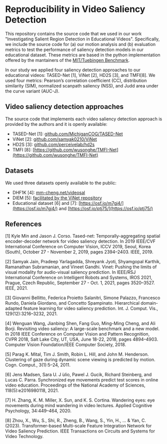 # Reproducibility in Video Saliency Detection

This repository contains the source code that we used in our work "Investigating Salient Region Detection in Educational Videos". Specifically, we include the source code for (a) our motion analysis and (b) evaluation metrics to test the performance of saliency detection models in our educational dataset. These metrics are based in the python implementation offered by the mantainers of the [MIT/Tuebingen Benchmark](https://saliency.tuebingen.ai/).

In our study we applied four saliency detection approaches to our educational videos: TASED-Net [1], ViNet [2], HD2S [3], and TMFI[8].
We used four metrics: Pearson’s correlation coefficient (CC), distribution similarity (SIM), normalized scanpath saliency (NSS), and Judd area under the curve  variant (AUC-J).


## Video saliency detection approaches

The source code that implements each video saliency detection approach is provided by the authors and it is openly available:
- TASED-Net [1]: [github.com/MichiganCOG/TASED-Net](https://github.com/MichiganCOG/TASED-Net)
- ViNet [2]: [github.com/samyak0210/ViNet](https://github.com/samyak0210/ViNeta)
- HD2S [3]: [github.com/perceivelab/hd2s](https://github.com/perceivelab/hd2s)
- TMFI [8]: [https://github.com/wusonghe/TMFI-Net](https://github.com/wusonghe/TMFI-Net)

## Datasets
We used three datasets openly available to the public:
- DHF1K [4]: [mm-cheng.net/videosal](https://mmcheng.net/videosal/)
- DIEM [5]: [facilitated by the ViNet repository](https://github.com/samyak0210/ViNet)
- Educational dataset [6] and [7]: [https://osf.io/m7gj4/](https://osf.io/m7gj4/) and [https://osf.io/ptj75/](https://osf.io/ptj75/)


## References

[1] Kyle Min and Jason J. Corso. Tased-net: Temporally-aggregating spatial encoder-decoder network for video saliency detection. In 2019 IEEE/CVF International Conference on Computer Vision, ICCV 2019, Seoul, Korea (South), October 27 - November 2, 2019, pages 2394–2403. IEEE, 2019.

[2] Samyak Jain, Pradeep Yarlagadda, Shreyank Jyoti, Shyamgopal Karthik, Ramanathan Subramanian, and Vineet Gandhi. Vinet: Pushing the limits of visual modality for audio-visual saliency prediction. In IEEE/RSJ International Conference on Intelligent Robots and Systems, IROS 2021, Prague, Czech Republic, September 27 - Oct. 1, 2021, pages 3520–3527. IEEE, 2021.

[3] Giovanni Bellitto, Federica Proietto Salanitri, Simone Palazzo, Francesco Rundo, Daniela Giordano, and Concetto Spampinato. Hierarchical domain- adapted feature learning for video saliency prediction. Int. J. Comput. Vis., 129(12):3216–3232, 2021.

[4] Wenguan Wang, Jianbing Shen, Fang Guo, Ming-Ming Cheng, and Ali Borji. Revisiting video saliency: A large-scale benchmark and a new model. In 2018 IEEE Conference on Computer Vision and Pattern Recognition, CVPR 2018, Salt Lake City, UT, USA, June 18-22, 2018, pages 4894–4903. Computer Vision Foundation/IEEE Computer Society, 2018.

[5] Parag K. Mital, Tim J. Smith, Robin L. Hill, and John M. Henderson. Clustering of gaze during dynamic scene viewing is predicted by motion. Cogn. Comput., 3(1):5–24, 2011.

[6] Jens Madsen, Sara U. J ́ulio, Pawel J. Gucik, Richard Steinberg, and Lucas C. Parra. Synchronized eye movements predict test scores in online video education. Proceedings of the National Academy of Sciences, 118(5):e2016980118, 2021.

[7] H. Zhang, K. M. Miller, X. Sun, and K. S. Cortina. Wandering eyes: eye movements during mind wandering in video lectures. Applied Cognitive Psychology, 34:449–464, 2020.

[8] Zhou, X., Wu, S., Shi, R., Zheng, B., Wang, S., Yin, H., ... & Yan, C. (2023). Transformer-based Multi-scale Feature Integration Network for Video Saliency Prediction. IEEE Transactions on Circuits and Systems for Video Technology.



